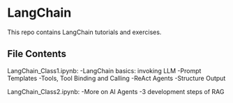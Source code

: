 # LangChain
This repo contains LangChain tutorials and exercises.

## File Contents
LangChain_Class1.ipynb:
    -LangChain basics: invoking LLM
    -Prompt Templates
    -Tools, Tool Binding and Calling
    -ReAct Agents
    -Structure Output

LangChain_Class2.ipynb:
    -More on AI Agents
    -3 development steps of RAG
